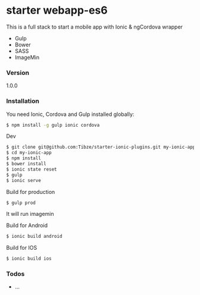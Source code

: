 # starter webapp-es6

This is a full stack to start a mobile app with Ionic & ngCordova wrapper

  - Gulp
  - Bower
  - SASS
  - ImageMin

### Version
1.0.0

### Installation

You need Ionic, Cordova and Gulp installed globally:

```sh
$ npm install -g gulp ionic cordova
```

Dev
```sh
$ git clone git@github.com:Tibze/starter-ionic-plugins.git my-ionic-app
$ cd my-ionic-app
$ npm install
$ bower install
$ ionic state reset 
$ gulp
$ ionic serve
```

Build for production
```sh
$ gulp prod
```
It will run imagemin

Build for Android
```sh
$ ionic build android
```
Build for IOS
```sh
$ ionic build ios
```

### Todos

 - ...




